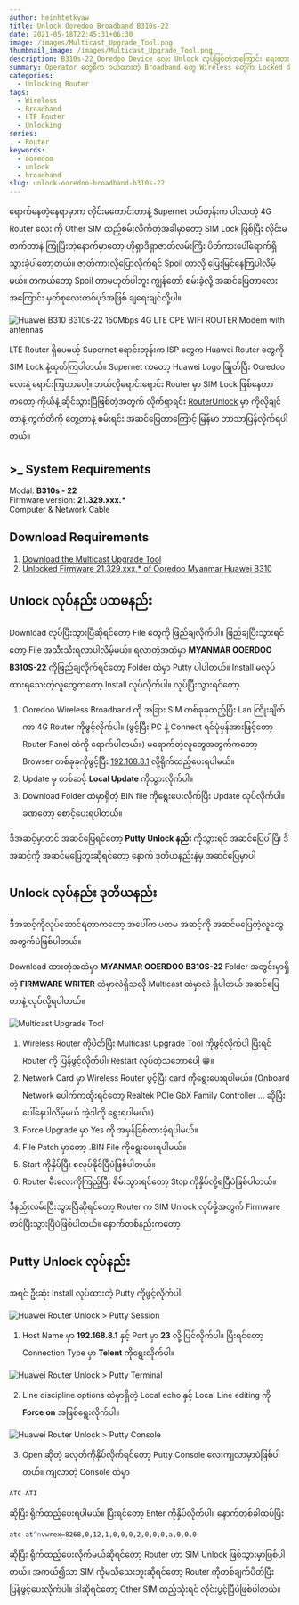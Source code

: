 ```yaml
---
author: heinhtetkyaw
title: Unlock Ooredoo Broadband B310s-22
date: 2021-05-18T22:45:31+06:30
image: /images/Multicast_Upgrade_Tool.png
thumbnail_image: /images/Multicast_Upgrade_Tool.png
description: B310s-22 Ooredoo Device လေး Unlock လုပ်ဖြစ်တဲ့အကြောင်း ရေးထားတာလေးပေါ့ Broadband တွေကို Unlock လုပ်ပြီး Sim Card တွေ ကြိုက်ရာကိုထည့်သုံးလို့ရသွားပါတယ်။
summary: Operator တွေစီက ဝယ်ထားတဲ့ Broadband တွေ Wireless တွေက Locked device တွေဖြစ်နေတဲ့အတွက် Unlock လုပ်ဖို့ရာဖြစ်လာရင်းနဲ့ စမ်းချင်ခဲ့တာလေးပေါ့။ တော်သေးတာကတော့ B310s-22 ဖြစ်နေတော့ အဆင်ပြေပြေ Unlock လုပ်လို့ရသွားတော့တယ်။ အခြား Device တော်တော်များများကတော့ Unlock လုပ်လို့မရပဲ Hardware Method နဲ့ ကျော်ရင် အဆင်ပြေတယ်ဆိုပေမယ့် Hardware ပိုင်း အဲ့လောက်မရတာနဲ့ပဲ Software နဲ့ ကျော်လို့အဆင်ပြေသွားတဲ့ Device လေးအကြောင်း အဆင့်ဆင့် ရေးထားတာလေးပါ။
categories:
  - Unlocking Router
tags:
  - Wireless
  - Broadband
  - LTE Router
  - Unlocking
series:
  - Router
keywords:
  - ooredoo
  - unlock
  - broadband
slug: unlock-ooredoo-broadband-b310s-22
---
```


ရောက်နေတဲ့နေရာမှာက လိုင်းမကောင်းတာနဲ့ Supernet ဝယ်တုန်းက ပါလာတဲ့ 4G Router လေး ကို Other SIM ထည့်စမ်းလိုက်တဲ့အခါမှာတော့ SIM Lock ဖြစ်ပြီး လိုင်းမတက်တာနဲ့ ကြုံပြီးတဲ့နောက်မှာတော့ ဟိုရှာဒီရှာဇာတ်လမ်းကြီး ပိတ်ကားပေါ်ရောက်ရှိသွားခဲ့ပါတော့တယ်။ ဇာတ်ကားလို့ပြောလိုက်ရင် Spoil တာလို့ ပြေးမြင်နေကြပါလိမ့်မယ်။ တကယ်တော့ Spoil တာမဟုတ်ပါဘူး ကျွန်တော် စမ်းခဲ့လို့ အဆင်ပြေတာလေးအကြောင်း မှတ်စုလေးတစ်ပုဒ်အဖြစ် ချရေးချင်လို့ပါ။

![Huawei B310 B310s-22 150Mbps 4G LTE CPE WIFI ROUTER Modem with antennas](/images/Huawei-B310-B310s-22-4G-LTE-CPE-WIFI-ROUTER-Modem-with-antennas.jpg)

LTE Router ရှိပေမယ့် Supernet ရောင်းတုန်းက ISP တွေက Huawei Router တွေကို SIM Lock နဲ့ထုတ်ကြပါတယ်။ Supernet ကတော့ Huawei Logo ဖြုတ်ပြီး Ooredoo လေးနဲ့ ရောင်းကြတာပေါ့။ ဘယ်လိုရောင်းရောင်း Router မှာ SIM Lock ဖြစ်နေတာကတော့ ကိုယ်နဲ့ ဆိုင်သွားပြီဖြစ်တဲ့အတွက် လိုက်ရှာရင်း [RouterUnlock](https://routerunlock.com/free-unlocking-of-ooredoo-myanmar-huawei-b310-firmware-21-329-01-00-1499/) မှာ ကိုလိုချင်တာနဲ့ ကွက်တိကို တွေ့တာနဲ့ စမ်းရင်း အဆင်ပြေတာကြောင့် မြန်မာ ဘာသာပြန်လိုက်ရပါတယ်။

## >\_ System Requirements

Modal: **B310s - 22** \
Firmware version: **21.329.xxx.\*** \
Computer & Network Cable

## Download Requirements

1. [Download the Multicast Upgrade Tool](https://drive.google.com/file/d/18Mha7WptPLhXBdSjpjM3x6KPEZKEzHc6/view)
2. [Unlocked Firmware 21.329.xxx.\* of Ooredoo Myanmar Huawei B310](https://drive.google.com/file/d/1xvN92jYi0xIdwjkLj0MkKIkVfMPTOPDg/view)

## Unlock လုပ်နည်း ပထမနည်း

Download လုပ်ပြီးသွားပြီဆိုရင်တော့ File တွေကို ဖြည်ချလိုက်ပါ။ ဖြည်ချပြီးသွားရင်တော့ File အသီးသီးရလာပါလိမ့်မယ်။ ရလာတဲ့အထဲမှာ **MYANMAR OOERDOO B310S-22** ကိုဖြည်ချလိုက်ရင်တော့ Folder ထဲမှာ Putty ပါပါတယ်။ Install မလုပ်ထားရသေးတဲ့လူတွေကတော့ Install လုပ်လိုက်ပါ။ လုပ်ပြီးသွားရင်တော့

1. Ooredoo Wireless Broadband ကို အခြား SIM တစ်ခုခုထည့်ပြီး Lan ကြိုးချိတ်ကာ 4G Router ကိုဖွင့်လိုက်ပါ။ (ဖွင့်ပြီး PC နဲ့ Connect ရင်ပုံမှန်အားဖြင့်တော့ Router Panel ထဲကို ရောက်ပါတယ်။) မရောက်တဲ့လူတွေအတွက်ကတော့ Browser တစ်ခုခုကိုဖွင့်ပြီး [192.168.8.1](http://192.168.8.1/) လို့ရိုက်ထည့်ပေးရပါမယ်။
2. Update မှ တစ်ဆင့် **Local Update** ကိုသွားလိုက်ပါ။
3. Download Folder ထဲမှာရှိတဲ့ BIN file ကိုရွေးပေးလိုက်ပြီး Update လုပ်လိုက်ပါ။ ခဏတော့ စောင့်ပေးရပါတယ်။

ဒီအဆင့်မှာတင် အဆင်ပြေရင်တော့ **Putty Unlock နည်း** ကိုသွားရင် အဆင်ပြေပါပြီ၊ ဒီအဆင့်ကို အဆင်မပြေဘူးဆိုရင်တော့ နောက် ဒုတိယနည်းနဲ့မှ အဆင်ပြေမှာပါ

## Unlock လုပ်နည်း ဒုတိယနည်း

ဒီအဆင့်ကိုလုပ်ဆောင်ရတာကတော့ အပေါ်က ပထမ အဆင့်ကို အဆင်မပြေတဲ့လူတွေအတွက်ပဲဖြစ်ပါတယ်။

Download ထားတဲ့အထဲမှာ **MYANMAR OOERDOO B310S-22** Folder အတွင်းမှာရှိတဲ့ **FIRMWARE WRITER** ထဲမှာလဲရှိသလို Multicast ထဲမှာလဲ ရှိပါတယ် အဆင်ပြေတာနဲ့ လုပ်လို့ရပါတယ်။

![Multicast Upgrade Tool](/images/Multicast_Upgrade_Tool.png)

1. Wireless Router ကိုပိတ်ပြီး Multicast Upgrade Tool ကိုဖွင့်လိုက်ပါ ပြီးရင် Router ကို ပြန်ဖွင့်လိုက်ပါ၊ Restart လုပ်တဲ့သဘောပေါ့ 😁။
2. Network Card မှာ Wireless Router ပွင့်ပြီး card ကိုရွေးပေးရပါမယ်။ (Onboard Network ပေါက်ကထိုးရင်တော့ Realtek PCIe GbX Family Controller ... ဆိုပြီးပေါ်နေပါလိမ့်မယ် အဲ့ဒါကို ရွေးရပါမယ်။)
3. Force Upgrade မှာ Yes ကို အမှန်ခြစ်ထားခဲ့ရပါမယ်။
4. File Patch မှာတော့ .BIN File ကိုရွေးပေးရပါမယ်။
5. Start ကိုနှိပ်ပြီး စလုပ်နိုင်ပြီပဲဖြစ်ပါတယ်။
6. Router မီးလေးကိုကြည့်ပြီး စိမ်းသွားရင်တော့ Stop ကိုနှိပ်လို့ရပြီပဲဖြစ်ပါတယ်။

ဒီနည်းလမ်းပြီးသွားပြီဆိုရင်တော့ Router က SIM Unlock လုပ်ဖို့အတွက် Firmware တင်ပြီးသွားပြီပဲဖြစ်ပါတယ်။ နောက်တစ်နည်းကတော့

## Putty Unlock လုပ်နည်း

အရင် ဦးဆုံး Install လုပ်ထားတဲ့ Putty ကိုဖွင့်လိုက်ပါ၊

![Huawei Router Unlock > Putty Session](/images/Huawei_RouterUnlock_Putty_Session.png)

1. Host Name မှာ **192.168.8.1** နှင့် Port မှာ **23** လို့ ပြင်လိုက်ပါ။ ပြီးရင်တော့ Connection Type မှာ **Telent** ကိုရွေးလိုက်ပါ။

![Huawei Router Unlock > Putty Terminal](/images/Huawei_RouterUnlock_Putty_Terminal.png)

2. Line discipline options ထဲမှာရှိတဲ့ Local echo နှင့် Local Line editing ကို **Force on** အဖြစ်ရွေးလိုက်ပါ။

![Huawei Router Unlock > Putty Console](/images/Huawei_RouterUnlock_Putty_Console.png)

3. Open ဆိုတဲ့ ခလုတ်ကိုနှိပ်လိုက်ရင်တော့ Putty Console လေးကျလာမှာပဲဖြစ်ပါတယ်။ ကျလာတဲ့ Console ထဲမှာ

```cmd
ATC ATI
```

ဆိုပြီး ရိုက်ထည့်ပေးရပါမယ်။ ပြီးရင်တော့ Enter ကိုနှိပ်လိုက်ပါ။ နောက်တစ်ခါထပ်ပြီး

```cmd
atc at^nvwrex=8268,0,12,1,0,0,0,2,0,0,0,a,0,0,0
```

ဆိုပြီး ရိုက်ထည့်ပေးလိုက်မယ်ဆိုရင်တော့ Router ဟာ SIM Unlock ဖြစ်သွားမှာဖြစ်ပါတယ်။ အကယ်၍သာ SIM ကိုမသိသေးဘူးဆိုရင်တော့ Router ကိုတစ်ချက်ပိတ်ပြီး ပြန်ဖွင့်ပေးလိုက်ပါ။ ဒါဆိုရင်တော့ Other SIM ထည့်သုံးရင် လိုင်းပွင့်ပြီပဲဖြစ်ပါတယ်။
